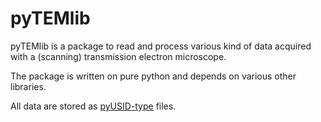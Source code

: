 # pyTEMlib

pyTEMlib is a package to read and process various kind of data acquired with a (scanning) transmission electron microscope.

The package is written on pure python and depends on various other libraries.

All data are stored as [pyUSID-type](https://github.com/pycroscopy/pyUSID) files.
